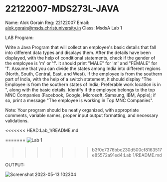 # 22122007-MDS273L-JAVA

Name: Alok Gorain
Reg: 22122007
Email: alok.gorain@msds.christuniversity.in
Class: MsdsA
Lab 1

LAB Program:

Write a Java Program that will collect an employee's basic details that fall into different data types and displays them.
After the details have been displayed, with the help of conditional statements, check if the gender of the employee is 'm' or 'f'. It should print "MALE" for 'm' and "FEMALE" for 'f'.
Assume that you can divide the states among India into different regions (North, South, Central, East, and West). If the employee is from the southern part of India, with the help of a switch statement, it should display "The Employee is from the southern states of India; Preferable work location is in <state>", along with the basic details.
Identify if the employee belongs to the top MNC Companies (Facebook, Google, Microsoft, Samsung, IBM, Apple); if so, print a message "The employee is working in Top MNC Companies".

Note: Your program should be neatly organized, with appropriate comments, variable names, proper input output formatting, and necessary validations.

<<<<<<< HEAD:Lab_1/README.md



=======
  ![Lab 1](https://github.com/alok-gorain/22122007-MDS273L-JAVA/assets/118044876/46f1b08b-ccfe-4770-8bb5-54e2c23c684b)

  
>>>>>>> b3f0c7376bbc230d500cf8163517e85572a91ed4:Lab 1/README.md
  
  
  OUTPUT:
  
![Screenshot 2023-05-13 102304](https://github.com/alok-gorain/22122007-MDS273L-JAVA/assets/118044876/41cafb3f-5a95-4106-ae5a-ea81c4728575)
